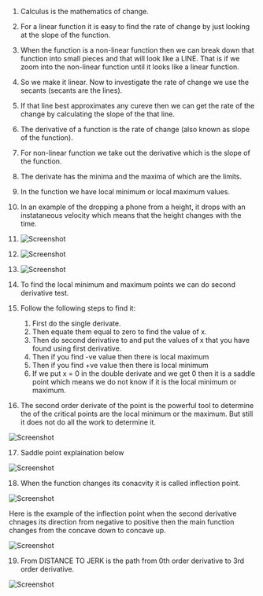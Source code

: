 1. Calculus is the mathematics of change.
2. For a linear function it is easy to find the rate of change by just looking at the slope of the function.
3. When the function is a non-linear function then we can break down that function into small pieces and that will look like a LINE. That is if we zoom into the non-linear function until it looks like a linear function.
4. So we make it linear. Now to investigate the rate of change we use the secants (secants are the lines).
5. If that line best approximates any cureve then we can get the rate of the change by calculating the slope of the that line.
6. The derivative of a function is the rate of change (also known as slope of the function).
7. For non-linear function we take out the derivative which is the slope of the function.
8. The derivate has the minima and the maxima of which are the limits.
9. In the function we have local minimum or local maximum values. 

10. In an example of the dropping a phone from a height, it drops with an instataneous velocity which means that the height changes with the time.

11. ![Screenshot](./Images/firstderivative.png)

12. ![Screenshot](./Images/secondderivative.png)

13. ![Screenshot](./Images/secondderivative2.png)

14. To find the local minimum and maximum points we can do second derivative test. 

15. Follow the following steps to find it:
    1. First do the single derivate.
    2. Then equate them equal to zero to find the value of x.
    3. Then do second derivative to and put the values of x that you have found using first derivative.
    4. Then if you find -ve value then there is local maximum
    5. Then if you find +ve value then there is local minimum
    6. If we put x = 0 in the double derivate and we get 0 then it is a saddle point which means we do not know if it is the local minimum or maximum.

16. The second order derivate of the point is the powerful tool to determine the of the critical points are the local minimum or the maximum. But still it does not do all the work to determine it.

![Screenshot](./Images/derivativezero.png)

17. Saddle point explaination below

![Screenshot](./Images/saddlepoint.png)

18. When the function changes its conacvity it is called inflection point.

![Screenshot](./Images/inflectionpoint.png)

Here is the example of the inflection point when the second derivative chnages its direction from negative to positive then the main function changes from the concave down to concave up.

![Screenshot](./Images/inflectionpoint2.png)

19. From DISTANCE TO JERK is the path from 0th order derivative to 3rd order derivative.

![Screenshot](./Images/derivativeslope.png)
